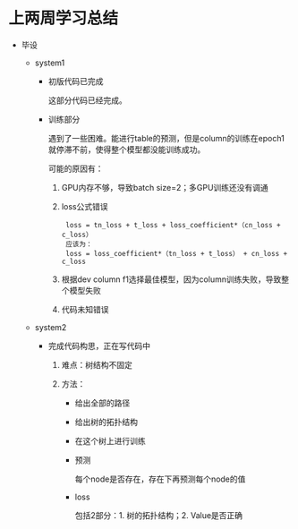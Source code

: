 # 上两周学习总结

* 毕设

  * system1
    * 初版代码已完成

      这部分代码已经完成。

    * 训练部分

      遇到了一些困难。能进行table的预测，但是column的训练在epoch1就停滞不前，使得整个模型都没能训练成功。

      可能的原因有：

      1. GPU内存不够，导致batch size=2；多GPU训练还没有调通

      2. loss公式错误

         ```
          loss = tn_loss + t_loss + loss_coefficient*（cn_loss + c_loss）
          应该为：
          loss = loss_coefficient*（tn_loss + t_loss） + cn_loss + c_loss
         ```

      3. 根据dev column f1选择最佳模型，因为column训练失败，导致整个模型失败
      4. 代码未知错误

  * system2

    * 完成代码构思，正在写代码中

      1. 难点：树结构不固定

      2. 方法：

         * 给出全部的路径

         * 给出树的拓扑结构

         * 在这个树上进行训练

         * 预测

           每个node是否存在，存在下再预测每个node的值

         * loss

           包括2部分：1. 树的拓扑结构；2. Value是否正确
